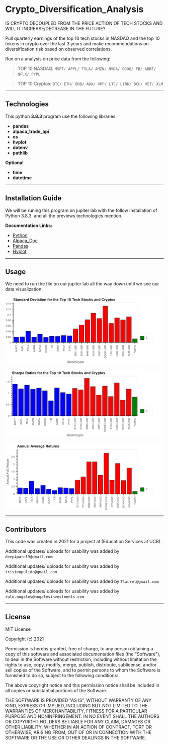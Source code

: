 # Crypto_Diversification_Analysis
IS CRYPTO DECOUPLED FROM THE PRICE ACTION OF TECH STOCKS AND WILL IT INCREASE/DECREASE IN THE FUTURE?

Pull quarterly earnings of the top 10 tech stocks in NASDAQ and the top 10 tokens in crypto over the last 3 years
and make recommendations on diversification risk based on observed correlations.

Run on a analysis on price data from the following:

> TOP 10 NASDAQ: `MSFT/ APPL/ TSLA/ AMZN/ NVDA/ GOOG/ FB/ ADBE/ NFLX/ PYPL`

> TOP 10 Cryptos: `BTC/ ETH/ BNB/ ADA/ XRP/ LTC/ LINK/ BCH/ VET/ XLM`

---
## Technologies
This python **3.8.3** program use the following libraries: 
- **pandas** 
- **alpaca_trade_api**
- **os**
- **hvplot**
- **dotenv**
- **pathlib**

**Optional**
- **time**
- **datetime**
---

## Installation Guide
We will be runing this program on jupiter lab with the follow installation of Python 3.8.3. and all the previews technologies mention. 

**Documentation Links:** 
- [Python](https://www.python.org/downloads/)
- [Alpaca_Doc](https://alpaca.markets/docs/)
- [Pandas](https://pandas.pydata.org/docs/)
- [Hvplot](https://hvplot.holoviz.org/)

---

## Usage
We need to run the file on our jupiter lab all the way down until we see our data visualization:

![](https://github.com/rulo96z/Crypto_Diversification_Analysis/blob/master/Images/stand_deviation.png?raw=true)

![](https://github.com/rulo96z/Crypto_Diversification_Analysis/blob/master/Images/sharpe_ratio.png?raw=true)

![](https://github.com/rulo96z/Crypto_Diversification_Analysis/blob/master/Images/annual_avg_return.png?raw=true)

---
## Contributors
This code was created in 2021 for a project at (Education Services at UCB). 

Additional updates/ uploads for usability was added by `deep4patel9@gmail.com`

Additional updates/ uploads for usability was added by `tristenpulido@gmail.com`

Additional updates/ uploads for usability was added by `Tlaurel@gmail.com`

Additional updates/ uploads for usability was added by `rulo.nogales@nogalesinvestments.com`

---
## License
MIT License

Copyright (c) 2021  

Permission is hereby granted, free of charge, to any person obtaining a copy
of this software and associated documentation files (the "Software"), to deal
in the Software without restriction, including without limitation the rights
to use, copy, modify, merge, publish, distribute, sublicense, and/or sell
copies of the Software, and to permit persons to whom the Software is
furnished to do so, subject to the following conditions:

The above copyright notice and this permission notice shall be included in all
copies or substantial portions of the Software.

THE SOFTWARE IS PROVIDED "AS IS", WITHOUT WARRANTY OF ANY KIND, EXPRESS OR
IMPLIED, INCLUDING BUT NOT LIMITED TO THE WARRANTIES OF MERCHANTABILITY,
FITNESS FOR A PARTICULAR PURPOSE AND NONINFRINGEMENT. IN NO EVENT SHALL THE
AUTHORS OR COPYRIGHT HOLDERS BE LIABLE FOR ANY CLAIM, DAMAGES OR OTHER
LIABILITY, WHETHER IN AN ACTION OF CONTRACT, TORT OR OTHERWISE, ARISING FROM,
OUT OF OR IN CONNECTION WITH THE SOFTWARE OR THE USE OR OTHER DEALINGS IN THE
SOFTWARE.






